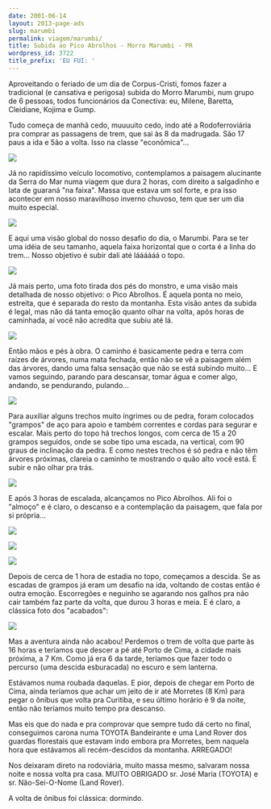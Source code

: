 ```yaml
---
date: 2001-06-14
layout: 2013-page-ads
slug: marumbi
permalink: viagem/marumbi/
title: Subida ao Pico Abrolhos - Morro Marumbi - PR
wordpress_id: 3722
title_prefix: 'EU FUI: '
---
```


Aproveitando o feriado de um dia de Corpus-Cristi, fomos fazer a tradicional (e cansativa e perigosa) subida do Morro Marumbi, num grupo de 6 pessoas, todos funcionários da Conectiva: eu, Milene, Baretta, Cleidiane, Kojima e Gump.

Tudo começa de manhã cedo, muuuuito cedo, indo até a Rodoferroviária pra comprar as passagens de trem, que sai às 8 da madrugada. São 17 paus a ida e 5ão a volta. Isso na classe "econômica"...

![](http://aurelio.net/img/viagem/marumbi/marumbi01.jpg)

Já no rapidíssimo veículo locomotivo, contemplamos a paisagem alucinante da Serra do Mar numa viagem que dura 2 horas, com direito a salgadinho e lata de guaraná "na faixa". Massa que estava um sol forte, e pra isso acontecer em nosso maravilhoso inverno chuvoso, tem que ser um dia muito especial.

![](http://aurelio.net/img/viagem/marumbi/marumbi03.jpg)

E aqui uma visão global do nosso desafio do dia, o Marumbi. Para se ter uma idéia de seu tamanho, aquela faixa horizontal que o corta é a linha do trem... Nosso objetivo é subir dali até láááááá o topo.

![](http://aurelio.net/img/viagem/marumbi/marumbi02.jpg)

Já mais perto, uma foto tirada dos pés do monstro, e uma visão mais detalhada de nosso objetivo: o Pico Abrolhos. É aquela ponta no meio, estreita, que é separada do resto da montanha. Esta visão antes da subida é legal, mas não dá tanta emoção quanto olhar na volta, após horas de caminhada, aí você não acredita que subiu até lá.

![](http://aurelio.net/img/viagem/marumbi/marumbi05.jpg)

Então mãos e pés à obra. O caminho é basicamente pedra e terra com raízes de árvores, numa mata fechada, então não se vê a paisagem além das árvores, dando uma falsa sensação que não se está subindo muito... E vamos seguindo, parando para descansar, tomar água e comer algo, andando, se pendurando, pulando...

![](http://aurelio.net/img/viagem/marumbi/marumbi06.jpg)

Para auxiliar alguns trechos muito íngrimes ou de pedra, foram colocados "grampos" de aço para apoio e também correntes e cordas para segurar e escalar. Mais perto do topo há trechos longos, com cerca de 15 a 20 grampos seguidos, onde se sobe tipo uma escada, na vertical, com 90 graus de inclinação da pedra. E como nestes trechos é só pedra e não têm árvores próximas, clareia o caminho te mostrando o quão alto você está. É subir e não olhar pra trás.

![](http://aurelio.net/img/viagem/marumbi/marumbi07.jpg)

E após 3 horas de escalada, alcançamos no Pico Abrolhos. Ali foi o "almoço" e é claro, o descanso e a contemplação da paisagem, que fala por si própria...

![](http://aurelio.net/img/viagem/marumbi/marumbi09.jpg)

![](http://aurelio.net/img/viagem/marumbi/marumbi11.jpg)

![](http://aurelio.net/img/viagem/marumbi/marumbi12.jpg)

Depois de cerca de 1 hora de estadia no topo, começamos a descida. Se as escadas de grampos já eram um desafio na ida, voltando de costas então é outra emoção. Escorregões e neguinho se agarando nos galhos pra não cair também faz parte da volta, que durou 3 horas e meia. E é claro, a clássica foto dos "acabados":

![](http://aurelio.net/img/viagem/marumbi/marumbi13.jpg)

Mas a aventura ainda não acabou! Perdemos o trem de volta que parte às 16 horas e teríamos que descer a pé até Porto de Cima, a cidade mais próxima, a 7 Km. Como já era 6 da tarde, teríamos que fazer todo o percurso (uma descida esburacada) no escuro e sem lanterna.

Estávamos numa roubada daquelas. E pior, depois de chegar em Porto de Cima, ainda teríamos que achar um jeito de ir até Morretes (8 Km) para pegar o ônibus que volta pra Curitiba, e seu último horário é 9 da noite, então não teríamos muito tempo pra descanso.

Mas eis que do nada e pra comprovar que sempre tudo dá certo no final, conseguimos carona numa TOYOTA Bandeirante e uma Land Rover dos guardas florestais que estavam indo embora pra Morretes, bem naquela hora que estávamos ali recém-descidos da montanha. ARREGADO!

Nos deixaram direto na rodoviária, muito massa mesmo, salvaram nossa noite e nossa volta pra casa. MUITO OBRIGADO sr. José Maria (TOYOTA) e sr. Não-Sei-O-Nome (Land Rover).

A volta de ônibus foi clássica: dormindo.
